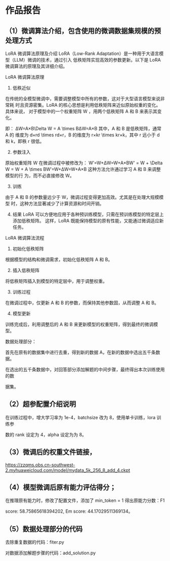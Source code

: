 # 作品报告

## （1）微调算法介绍，包含使用的微调数据集规模的预处理方式


LoRA 微调算法原理及介绍
LoRA（Low-Rank Adaptation）是一种用于大语言模型（LLM）微调的技术，通过引入
低秩矩阵实现高效的参数更新。以下是 LoRA 微调算法的原理及其详细介绍。

LoRA 微调算法原理

1. 低秩近似

在传统的全模型微调中，需要调整模型中所有的参数，这对于大型语言模型来说非常耗
时且资源密集。LoRA 的核心思想是利用低秩矩阵来近似原始权重的变化。具体来说，
对于模型中的一个权重矩阵 W ，用两个低秩矩阵 A 和 B 来表示其变化。

即： ΔW=A×B\Delta W = A \times BΔW=A×B 其中，A 和 B 是低秩矩阵，通常 A 的
维度为 d×rd \times rd×r，B 的维度为 r×kr \times kr×k，其中 r 远小于 d 和 k，即秩
r 很低。

2. 参数注入

原始权重矩阵 W 在微调过程中被修改为： W′=W+ΔW=W+A×BW' = W + \Delta W = W + A \times BW′=W+ΔW=W+A×B 这种方法允许通过学习 A 和 B 来调整模型的行
为，而不必直接修改 W。

3. 训练

由于 A 和 B 的参数量远少于 W，微调过程变得更加高效。尤其是在处理大规模模型
时，这种方法显著减少了计算资源和时间开销。

4. 结果
LoRA 可以方便地应用于各种预训练模型，只需在预训练模型的特定层上添加低秩矩阵。
这样，LoRA 既能保持模型的原有性能，又能通过微调适应新任务。

LoRA 微调算法流程



1. 初始化低秩矩阵

根据模型的结构和微调需求，初始化低秩矩阵 A 和 B。

2. 插入低秩矩阵

将低秩矩阵插入到模型的特定层中，用于调整权重。

3. 训练过程

在微调过程中，仅更新 A 和 B 的参数，而保持其他参数固，从而调整 A 和 B。

4. 模型更新

训练完成后，利用调整后的 A 和 B 来更新模型的权重矩阵，得到最终的微调模型。


数据处理部分：

首先在原有的数据集中进行去重，得到新的数据 A，在新的数据中选出五千条数据。

在选出的五千条数据中，对回答部分添加解题的中间步骤，最终得出本次训练使用的数

据集。



## （2）超参配置介绍说明

在训练过程中，增大学习率为 1e-4，batchsize 改为 8，使用单卡训练，lora 训练参

数的 rank 设定为 4，alpha 设定为为 8。



## （3）微调后的权重文件链接，

https://zzqms.obs.cn-southwest-2.myhuaweicloud.com/model/mydata_5k_256_8_add_4.ckpt


## （4）模型微调后原有能力评估得分；

在推理原有能力时，修改了配置文件，添加了 min_token = 1 得出原能力分数：F1

score: 58.75865618394202, Em score: 44.17029511369134。 

## （5）数据处理部分的代码
去除重复数据的代码：fiter.py

对数据添加解题步骤的代码：add_solution.py